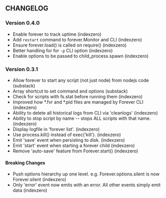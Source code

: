 ## CHANGELOG

### Version 0.4.0 

- Enable forever to track uptime                     (indexzero)
- Add `restart` command to forever.Monitor and CLI   (indexzero)
- Ensure forever.load() is called on require()       (indexzero)
- Better handling for for `-p` CLI option            (indexzero)
- Enable options to be passed to child_process.spawn (indexzero) 

### Version 0.3.1

- Allow forever to start any script (not just node) from nodejs code  (substack)
- Array shortcut to set command and options                           (substack)
- Check for scripts with fs.stat before running them                  (indexzero)
- Improved how *.fvr and *.pid files are managed by Forever CLI       (indexzero)
- Ability to delete all historical logs from CLI via 'cleanlogs'      (indexzero)
- Ability to stop script by name -- stops ALL scripts with that name. (indexzero)
- Display logfile in 'forever list'.                                  (indexzero)
- Use process.kill() instead of exec('kill').                         (indexzero)
- Emit 'save' event when persisting to disk.                          (indexzero)
- Emit 'start' event when starting a forever child                    (indexzero)
- Remove 'auto-save' feature from Forever.start()                     (indexzero)

#### Breaking Changes

- Push options hierarchy up one level. e.g. Forever.options.silent is now Forever.silent (indexzero)
- Only 'error' event now emits with an error. All other events simply emit data          (indexzero) 